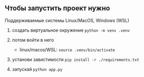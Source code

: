 

## Чтобы запустить проект нужно 


Поддерживаемые системы Linux/MacOS, Windows (WSL)
1. создать виртуальное окружение
   `python -m venv .venv`

2. потом войти в него

   - linux/macos/WSL: `source .venv/bin/activate`

3. установи завистимости
   `pip install -r ./requirements.txt`
4. запускай
   `python app.py`
